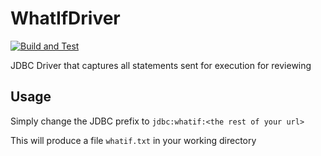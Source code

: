 # WhatIfDriver

[![Build and Test](https://github.com/DoodleBobBuffPants/WhatIfDriver/actions/workflows/build.yml/badge.svg)](https://github.com/DoodleBobBuffPants/WhatIfDriver/actions/workflows/build.yml)

JDBC Driver that captures all statements sent for execution for reviewing

## Usage

Simply change the JDBC prefix to `jdbc:whatif:<the rest of your url>`

This will produce a file `whatif.txt` in your working directory
